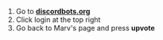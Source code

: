 1. Go to **[discordbots.org](https://discordbots.org/bot/234395307759108106)**
2. Click login at the top right
3. Go back to Marv's page and press **upvote**
